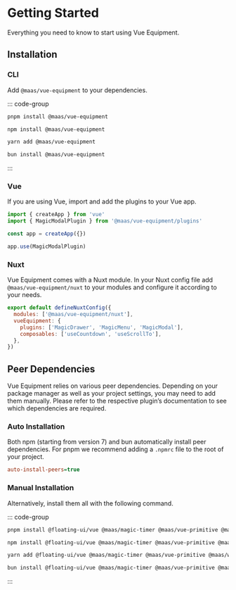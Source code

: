 # Getting Started

Everything you need to know to start using Vue Equipment.

<!--@include: @/apps/docs/src/content/snippets/overview.md-->

## Installation

### CLI

Add `@maas/vue-equipment` to your dependencies.

::: code-group

```sh [pnpm]
pnpm install @maas/vue-equipment
```

```sh [npm]
npm install @maas/vue-equipment
```

```sh [yarn]
yarn add @maas/vue-equipment
```

```sh [bun]
bun install @maas/vue-equipment
```

:::

### Vue

If you are using Vue, import and add the plugins to your Vue app.

```js
import { createApp } from 'vue'
import { MagicModalPlugin } from '@maas/vue-equipment/plugins'

const app = createApp({})

app.use(MagicModalPlugin)
```

### Nuxt

Vue Equipment comes with a Nuxt module. In your Nuxt config file add `@maas/vue-equipment/nuxt` to your modules and configure it according to your needs.

```js
export default defineNuxtConfig({
  modules: ['@maas/vue-equipment/nuxt'],
  vueEquipment: {
    plugins: ['MagicDrawer', 'MagicMenu', 'MagicModal'],
    composables: ['useCountdown', 'useScrollTo'],
  },
})
```

## Peer Dependencies

Vue Equipment relies on various peer dependencies. Depending on your package manager as well as your project settings, you may need to add them manually. Please refer to the respective plugin’s documentation to see which dependencies are required.

<ProseTable
:columns="[
  { label: 'Package'},
]"
:rows="[
  {
    items: [
      {
        label: '[@floating-ui/vue](https://www.npmjs.com/package/@floating-ui/vue)'
      }
    ]
  },
  {
    items: [
      {
        label: '[@maas/vue-autosize](https://www.npmjs.com/package/@maas/vue-autosize)'
      }
    ]
  },
  {
    items: [
      {
        label: '[@maas/magic-timer](https://www.npmjs.com/package/@maas/magic-timer)'
      }
    ]
  },
  {
    items: [
      {
        label: '[@maas/vue-primitive](https://www.npmjs.com/package/@maas/vue-primitive)'
      }
    ]
  },
  {
    items: [
      {
        label: '[@maas/wheel-gestures](https://www.npmjs.com/package/@maas/wheel-gestures)'
      }
    ]
  },
  {
    items: [
      {
        label: '[@nuxt/kit](https://www.npmjs.com/package/@nuxt/kit)'
      }
    ]
  },
  {
    items: [
      {
        label: '[@vueuse/core](https://www.npmjs.com/package/@vueuse/core)'
      }
    ]
  },
  {
    items: [
      {
        label: '[@vueuse/integrations](https://www.npmjs.com/package/@vueuse/integrations)'
      }
    ]
  },
  {
    items: [
      {
        label: '[defu](https://www.npmjs.com/package/defu)'
      }
    ]
  },
  {
    items: [
      {
        label: '[focus-trap](https://www.npmjs.com/package/focus-trap)'
      }
    ]
  },
  {
    items: [
      {
        label: '[hls.js](https://www.npmjs.com/package/hls.js)'
      }
    ]
  },
  {
    items: [
      {
        label: '[luxon](https://www.npmjs.com/package/luxon)'
      }
    ]
  },
  {
    items: [
      {
        label: '[mitt](https://www.npmjs.com/package/mitt)'
      }
    ]
  },
  {
    items: [
      {
        label: '[motion](https://www.npmjs.com/package/motion)'
      }
    ]
  },
  {
    items: [
      {
        label: '[nuxt](https://www.npmjs.com/package/nuxt)'
      }
    ]
  },
  {
    items: [
      {
        label: '[universal-cookie](https://www.npmjs.com/package/universal-cookie)'
      }
    ]
  },
  {
    items: [
      {
        label: '[vue](https://www.npmjs.com/package/vue)'
      }
    ]
  }
]"
/>

### Auto Installation

Both npm (starting from version 7) and bun automatically install peer dependencies. For pnpm we recommend adding a `.npmrc` file to the root of your project.

```ini
auto-install-peers=true
```

### Manual Installation

Alternatively, install them all with the following command.

::: code-group

```sh [pnpm]
pnpm install @floating-ui/vue @maas/magic-timer @maas/vue-primitive @maas/wheel-gestures @nuxt/kit @vueuse/core @vueuse/integrations defu focus-trap hls.js luxon mitt motion nuxt universal-cookie vue
```

```sh [npm]
npm install @floating-ui/vue @maas/magic-timer @maas/vue-primitive @maas/wheel-gestures @nuxt/kit @vueuse/core @vueuse/integrations defu focus-trap hls.js luxon mitt motion nuxt universal-cookie vue
```

```sh [yarn]
yarn add @floating-ui/vue @maas/magic-timer @maas/vue-primitive @maas/wheel-gestures @nuxt/kit @vueuse/core @vueuse/integrations defu focus-trap hls.js luxon mitt motion nuxt universal-cookie vue
```

```sh [bun]
bun install @floating-ui/vue @maas/magic-timer @maas/vue-primitive @maas/wheel-gestures @nuxt/kit @vueuse/core @vueuse/integrations defu focus-trap hls.js luxon mitt motion nuxt universal-cookie vue
```

:::
